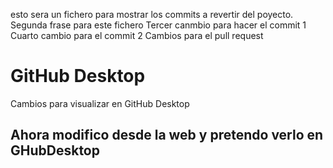 esto sera un fichero para mostrar los commits a revertir del poyecto. 
Segunda frase para este fichero
Tercer canmbio para hacer el commit 1
Cuarto cambio para el commit 2
Cambios para el pull request
# GitHub Desktop
Cambios para visualizar en GitHub Desktop
## Ahora modifico desde la web y pretendo verlo en GHubDesktop
